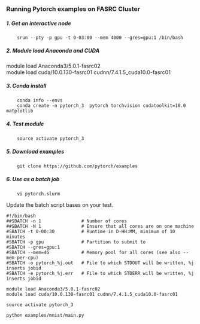### Running Pytorch examples on FASRC Cluster

##### 1. Get an interactive node
        srun --pty -p gpu -t 0-03:00 --mem 4000 --gres=gpu:1 /bin/bash
##### 2. Module load Anaconda and CUDA
module load Anaconda3/5.0.1-fasrc02  
module load cuda/10.0.130-fasrc01 cudnn/7.4.1.5_cuda10.0-fasrc01

##### 3.  Conda install
        conda info --envs
        conda create -n pytorch_3  pytorch torchvision cudatoolkit=10.0 matplotlib  
##### 4. Test module
        source activate pytorch_3

##### 5. Download examples
	    git clone https://github.com/pytorch/examples

##### 6. Use as a batch job
		vi pytorch.slurm 
Update the batch script bases on your test. 
```
#!/bin/bash
##SBATCH -n 1               # Number of cores
##SBATCH -N 1               # Ensure that all cores are on one machine
#SBATCH -t 0-00:30          # Runtime in D-HH:MM, minimum of 10 minutes
#SBATCH -p gpu              # Partition to submit to
#SBATCH --gres=gpu:1
#SBATCH --mem=4G            # Memory pool for all cores (see also --mem-per-cpu)
#SBATCH -o pytorch_%j.out   # File to which STDOUT will be written, %j inserts jobid
#SBATCH -e pytorch_%j.err   # File to which STDERR will be written, %j inserts jobid

module load Anaconda3/5.0.1-fasrc02
module load cuda/10.0.130-fasrc01 cudnn/7.4.1.5_cuda10.0-fasrc01

source activate pytorch_3

python examples/mnist/main.py
```
